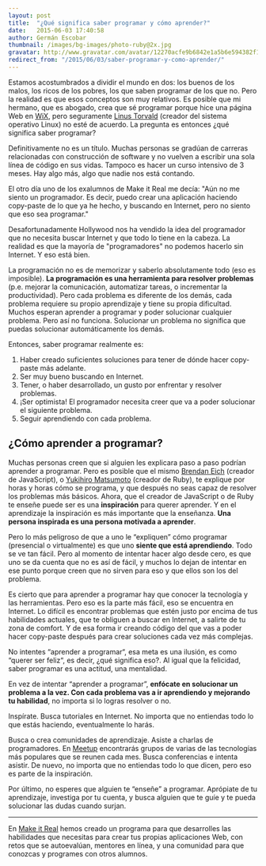 ```yaml
---
layout: post
title:  "¿Qué significa saber programar y cómo aprender?"
date:   2015-06-03 17:40:58
author: Germán Escobar
thumbnail: /images/bg-images/photo-ruby@2x.jpg
gravatar: http://www.gravatar.com/avatar/12270acfe9b6842e1a5b6e594382f149.jpg?s=80
redirect_from: "/2015/06/03/saber-programar-y-como-aprender/"
---
```


Estamos acostumbrados a dividir el mundo en dos: los buenos de los malos, los ricos de los pobres, los que saben programar de los que no. Pero la realidad es que esos conceptos son muy relativos. Es posible que mi hermano, que es abogado, crea que sé programar porque hice una página Web en <a href="http://www.wix.com/" target="_blank">WiX</a>, pero seguramente <a href="http://en.wikipedia.org/wiki/Linus_Torvalds" target="_blank">Linus Torvald</a> (creador del sistema operativo Linux) no esté de acuerdo. La pregunta es entonces ¿qué significa saber programar?

Definitivamente no es un título. Muchas personas se gradúan de carreras relacionadas con construcción de software y no vuelven a escribir una sola línea de código en sus vidas. Tampoco es hacer un curso intensivo de 3 meses. Hay algo más, algo que nadie nos está contando.

El otro día uno de los exalumnos de Make it Real me decía: "Aún no me siento un programador. Es decir, puedo crear una aplicación haciendo copy-paste de lo que ya he hecho, y buscando en Internet, pero no siento que eso sea programar."

Desafortunadamente Hollywood nos ha vendido la idea del programador que no necesita buscar Internet y que todo lo tiene en la cabeza. La realidad es que la mayoría de "programadores" no podemos hacerlo sin Internet. Y eso está bien. 

La programación no es de memorizar y saberlo absolutamente todo (eso es imposible). **La programación es una herramienta para resolver problemas** (p.e. mejorar la comunicación, automatizar tareas, o incrementar la productividad). Pero cada problema es diferente de los demás, cada problema requiere su propio aprendizaje y tiene su propia dificultad. Muchos esperan aprender a programar y poder solucionar cualquier problema. Pero así no funciona. Solucionar un problema no significa que puedas solucionar automáticamente los demás.

Entonces, saber programar realmente es:

1. Haber creado suficientes soluciones para tener de dónde hacer copy-paste más adelante.
2. Ser muy bueno buscando en Internet.
3. Tener, o haber desarrollado, un gusto por enfrentar y resolver problemas.
4. ¡Ser optimista! El programador necesita creer que va a poder solucionar el siguiente problema.
5. Seguir aprendiendo con cada problema.

## ¿Cómo aprender a programar?

Muchas personas creen que si alguien les explicara paso a paso podrían aprender a programar. Pero es posible que el mismo <a href="http://en.wikipedia.org/wiki/Brendan_Eich" target="_blank">Brendan Eich</a> (creador de JavaScript), o <a href="http://en.wikipedia.org/wiki/Yukihiro_Matsumoto" target="_blank">Yukihiro Matsumoto</a> (creador de Ruby), te explique por horas y horas cómo se programa, y que después no seas capaz de resolver los problemas más básicos. Ahora, que el creador de JavaScript o de Ruby te enseñe puede ser es una **inspiración** para querer aprender. Y en el aprendizaje la inspiración es más importante que la enseñanza. **Una persona inspirada es una persona motivada a aprender**.

Pero lo más peligroso de que a uno le “expliquen” cómo programar (presencial o virtualmente) es que uno **siente que está aprendiendo**. Todo se ve tan fácil. Pero al momento de intentar hacer algo desde cero, es que uno se da cuenta que no es así de fácil, y muchos lo dejan de intentar en ese punto porque creen que no sirven para eso y que ellos son los del problema.

Es cierto que para aprender a programar hay que conocer la tecnología y las herramientas. Pero eso es la parte más fácil, eso se encuentra en Internet. Lo difícil es encontrar problemas que estén justo por encima de tus habilidades actuales, que te obliguen a buscar en Internet, a salirte de tu zona de comfort. Y de esa forma ir creando código del que vas a poder hacer copy-paste después para crear soluciones cada vez más complejas.

No intentes “aprender a programar“, esa meta es una ilusión, es como “querer ser feliz“, es decir, ¿qué significa eso?. Al igual que la felicidad, saber programar es una actitud, una mentalidad. 

En vez de intentar “aprender a programar”, **enfócate en solucionar un problema a la vez. Con cada problema vas a ir aprendiendo y mejorando tu habilidad**, no importa si lo logras resolver o no.

Inspírate. Busca tutoriales en Internet. No importa que no entiendas todo lo que estás haciendo, eventualmente lo harás.

Busca o crea comunidades de aprendizaje. Asiste a charlas de  programadores. En <a href="http://meetup.com/" target="_blank">Meetup</a> encontrarás grupos de varias de las tecnologías más populares que se reunen cada mes. Busca conferencias e intenta asistir. De nuevo, no importa que no entiendas todo lo que dicen, pero eso es parte de la inspiración.

Por último, no esperes que alguien te “enseñe” a programar. Aprópiate de tu aprendizaje, investiga por tu cuenta, y busca alguien que te guíe y te pueda solucionar las dudas cuando surjan.

---

En [Make it Real](http://makeitreal.camp/) hemos creado un programa para que desarrolles las habilidades que necesitas para crear tus propias aplicaciones Web, con retos que se autoevalúan, mentores en línea, y una comunidad para que conozcas y programes con otros alumnos.
